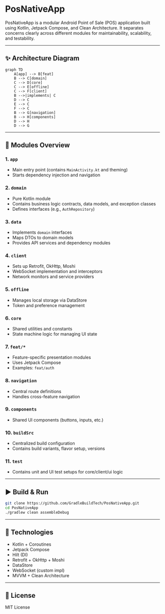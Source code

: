 # PosNativeApp

PosNativeApp is a modular Android Point of Sale (POS) application built using Kotlin, Jetpack Compose, and Clean Architecture. It separates concerns clearly across different modules for maintainability, scalability, and testability.

---

## ✨ Architecture Diagram

```mermaid
graph TD
    A[app] --> B[feat]
    B --> C[domain]
    C --> D[core]
    C --> E[offline]
    C --> F[client]
    B -->|implements| C
    D --> C
    E --> C
    F --> C
    B --> G[navigation]
    B --> H[components]
    D --> H
    D --> G
```

---

## 📂 Modules Overview

### 1. `app`
- Main entry point (contains `MainActivity.kt` and theming)
- Starts dependency injection and navigation

### 2. `domain`
- Pure Kotlin module
- Contains business logic contracts, data models, and exception classes
- Defines interfaces (e.g., `AuthRepository`)

### 3. `data`
- Implements `domain` interfaces
- Maps DTOs to domain models
- Provides API services and dependency modules

### 4. `client`
- Sets up Retrofit, OkHttp, Moshi
- WebSocket implementation and interceptors
- Network monitors and service providers

### 5. `offline`
- Manages local storage via DataStore
- Token and preference management

### 6. `core`
- Shared utilities and constants
- State machine logic for managing UI state

### 7. `feat/*`
- Feature-specific presentation modules
- Uses Jetpack Compose
- Examples: `feat/auth`

### 8. `navigation`
- Central route definitions
- Handles cross-feature navigation

### 9. `components`
- Shared UI components (buttons, inputs, etc.)

### 10. `buildSrc`
- Centralized build configuration
- Contains build variants, flavor setup, versions

### 11. `test`
- Contains unit and UI test setups for core/client/ui logic

---

## ▶️ Build & Run

```bash
git clone https://github.com/GradleBuildTech/PosNativeApp.git
cd PosNativeApp
./gradlew clean assembleDebug
```

---

## 🔧 Technologies

- Kotlin + Coroutines
- Jetpack Compose
- Hilt (DI)
- Retrofit + OkHttp + Moshi
- DataStore
- WebSocket (custom impl)
- MVVM + Clean Architecture

---

## 🚮 License

MIT License

